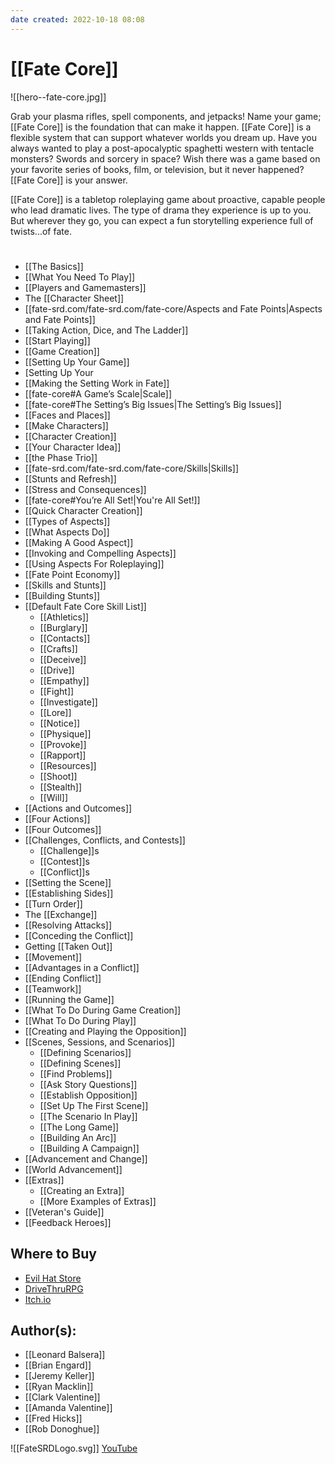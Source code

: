 ```yaml
---
date created: 2022-10-18 08:08
---
```


# [[Fate Core]]
![[hero--fate-core.jpg]]

Grab your plasma rifles, spell components, and jetpacks! Name your game; [[Fate Core]] is the foundation that can make it happen. [[Fate Core]] is a flexible system that can support whatever worlds you dream up. Have you always wanted to play a post-apocalyptic spaghetti western with tentacle monsters? Swords and sorcery in space? Wish there was a game based on your favorite series of books, film, or television, but it never happened? [[Fate Core]] is your answer.

[[Fate Core]] is a tabletop roleplaying game about proactive, capable people who lead dramatic lives. The type of drama they experience is up to you. But wherever they go, you can expect a fun storytelling experience full of twists...of fate.

# 
- [[The Basics]]
- [[What You Need To Play]]
- [[Players and Gamemasters]]
- The [[Character Sheet]]
- [[fate-srd.com/fate-srd.com/fate-core/Aspects and Fate Points|Aspects and Fate Points]]
- [[Taking Action, Dice, and The Ladder]]
- [[Start Playing]]
- [[Game Creation]]
- [[Setting Up Your Game]]
- [Setting Up Your
- [[Making the Setting Work in Fate]]
- [[fate-core#A Game’s Scale|Scale]]
- [[fate-core#The Setting’s Big Issues|The Setting’s Big Issues]]
- [[Faces and Places]]
- [[Make Characters]]
- [[Character Creation]]
- [[Your Character Idea]]
- [[the Phase Trio]]
- [[fate-srd.com/fate-srd.com/fate-core/Skills|Skills]]
- [[Stunts and Refresh]]
- [[Stress and Consequences]]
- [[fate-core#You’re All Set!|You're All Set!]]
- [[Quick Character Creation]]
- [[Types of Aspects]]
- [[What Aspects Do]]
- [[Making A Good Aspect]]
- [[Invoking and Compelling Aspects]]
- [[Using Aspects For Roleplaying]]
- [[Fate Point Economy]]
- [[Skills and Stunts]]
- [[Building Stunts]]
- [[Default Fate Core Skill List]]
	- [[Athletics]]
	- [[Burglary]]
	- [[Contacts]]
	- [[Crafts]]
	- [[Deceive]]
	- [[Drive]]
	- [[Empathy]]
	- [[Fight]]
	- [[Investigate]]
	- [[Lore]]
	- [[Notice]]
	- [[Physique]]
	- [[Provoke]]
	- [[Rapport]]
	- [[Resources]]
	- [[Shoot]]
	- [[Stealth]]
	- [[Will]]
- [[Actions and Outcomes]]
- [[Four Actions]]
- [[Four Outcomes]]
- [[Challenges, Conflicts, and Contests]]
	- [[Challenge]]s
	- [[Contest]]s
	- [[Conflict]]s
- [[Setting the Scene]]
- [[Establishing Sides]]
- [[Turn Order]]
- The [[Exchange]]
- [[Resolving Attacks]]
- [[Conceding the Conflict]]
- Getting [[Taken Out]]
- [[Movement]]
- [[Advantages in a Conflict]]
- [[Ending Conflict]]
- [[Teamwork]]
- [[Running the Game]]
- [[What To Do During Game Creation]]
- [[What To Do During Play]]
- [[Creating and Playing the Opposition]]
- [[Scenes, Sessions, and Scenarios]]
	- [[Defining Scenarios]]
	- [[Defining Scenes]]
	- [[Find Problems]]
	- [[Ask Story Questions]]
	- [[Establish Opposition]]
	- [[Set Up The First Scene]]
	- [[The Scenario In Play]]
	- [[The Long Game]]
	- [[Building An Arc]]
	- [[Building A Campaign]]
- [[Advancement and Change]]
- [[World Advancement]]
- [[Extras]]
	- [[Creating an Extra]]
	- [[More Examples of Extras]]
- [[Veteran's Guide]]
- [[Feedback Heroes]]

## Where to Buy

- [Evil Hat Store](https://www.evilhat.com/store/index.php?main_page=advanced_search_result&keyword=fate+core&categories_id=&inc_subcat=1&manufacturers_id=&pfrom=&pto=&dfrom=&dto=&x=29&y=13)
- [DriveThruRPG](https://www.drivethrurpg.com/product/114903/Fate-Core-System?affiliate_id=144937)
- [Itch.io](https://evilhat.itch.io/fate-core)

## Author(s):

- [[Leonard Balsera]]
- [[Brian Engard]]
- [[Jeremy Keller]]
- [[Ryan Macklin]]
- [[Clark Valentine]]
- [[Amanda Valentine]]
- [[Fred Hicks]]
- [[Rob Donoghue]]

![[FateSRDLogo.svg]] [YouTube](https://www.youtube.com/FateSRD.html)

